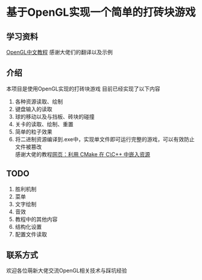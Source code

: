 # 基于OpenGL实现一个简单的打砖块游戏
## 学习资料
[OpenGL中文教程](https://learnopengl-cn.github.io/) 感谢大佬们的翻译以及示例
## 介绍
本项目是使用OpenGL实现的打砖块游戏 目前已经实现了以下内容
1. 各种资源读取、绘制
2. 键盘输入的读取
3. 球的移动以及与挡板、砖块的碰撞
4. 关卡的读取、绘制、重置
5. 简单的粒子效果
6. 将二进制资源编译到.exe中，实现单文件即可运行完整的游戏，可以有效防止文件被篡改  
感谢大佬的教程[网页：利用 CMake 在 C\C++ 中嵌入资源](https://tisyang.github.io/post/2021-01-25-embed-assets-using-cmake/)
## TODO
1. 胜利机制
2. 菜单
3. 文字绘制
4. 音效
5. 教程中的其他内容
6. 结构化设置 
7. 配置文件读取
## 联系方式
欢迎各位萌新大佬交流OpenGL相关技术与踩坑经验
